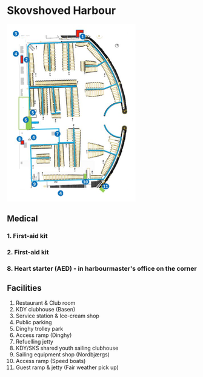 # Skovshoved Harbour

![Skovshoved Havn Facilities](img/skovshoved_facilities.png)

## Medical

### 1. First-aid kit

### 2. First-aid kit

### 8. Heart starter (AED) - in harbourmaster's office on the corner

## Facilities

1. Restaurant & Club room
2. KDY clubhouse (Basen)
3. Service station & Ice-cream shop
4. Public parking
5. Dinghy trolley park
6. Access ramp (Dinghy)
7. Refuelling jetty
8. KDY/SKS shared youth sailing clubhouse
9. Sailing equipment shop (Nordbjærgs)
10. Access ramp (Speed boats)
11. Guest ramp & jetty (Fair weather pick up)
